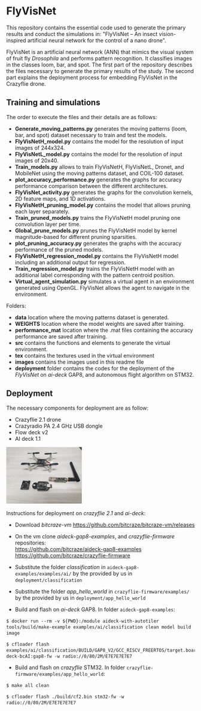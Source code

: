 # FlyVisNet
This repository contains the essential code used to generate the primary results and conduct the simulations in: "FlyVisNet – An insect vision-inspired artificial neural network for the control of a nano drone".

FlyVisNet is an artificial neural network (ANN) that mimics the visual system of fruit fly *Drosophila* and performs pattern recognition. It classifies images in the classes loom, bar, and spot.
The first part of the repository describes the files necessary to generate the primary results of the study. The second part explains the deployment process for embedding FlyVisNet in the Crazyflie drone.

## Training and simulations
The order to execute the files and their details are as follows:
- **Generate_moving_patterns.py** generates the moving patterns (loom, bar, and spot) dataset necessary to train and test the models.
- **FlyVisNetH_model.py** contains the model for the resolution of input images of 244x324.
- **FlyVisNetL_model.py** contains the model for the resolution of input images of 20x40.
- **Train_models.py** allows to train FlyVisNetH, FlyVisNetL, Dronet, and MobileNet using the moving patterns dataset, and COIL-100 dataset.
- **plot_accuracy_performance.py** generates the graphs for accuracy performance comparison between the different architectures.
- **FlyVisNet_activity.py** generates the graphs for the convolution kernels, 2D feature maps, and 1D activations.
- **FlyVisNetH_pruning_model.py** contains the model that allows pruning each layer separately.
- **Train_pruned_models.py** trains the FlyVisNetH model pruning one convolution layer per time.
- **Global_prune_models.py** prunes the FlyVisNetH model by kernel magnitude-based for different pruning sparsities.
- **plot_pruning_accuracy.py** generates the graphs with the accuracy performance of the pruned models.
- **FlyVisNetH_regression_model.py** contains the FlyVisNetH model including an additional output for regression.
- **Train_regression_model.py** trains the FlyVisNetH model with an additional label corresponding with the pattern centroid position.
- **Virtual_agent_simulation.py** simulates a virtual agent in an environment generated using OpenGL. FlyVisNet allows the agent to navigate in the environment.

Folders:
- **data** location where the moving patterns dataset is generated.
- **WEIGHTS** location where the model weights are saved after training.
- **performance_mat** location where the .mat files containing the accuracy performance are saved after training.
- **src** contains the functions and elements to generate the virtual environment.
- **tex** contains the textures used in the virtual environment
- **images** contains the images used in this readme file
- **deployment** folder contains the codes for the deployment of the *FlyVisNet* on *ai-deck* GAP8, and autonomous flight algorithm on STM32.


## Deployment
The necessary components for deployment are as follow:
- Crazyflie 2.1 drone
- Crazyradio PA 2.4 GHz USB dongle
- Flow deck v2
- AI deck 1.1

<img src="https://github.com/nisl-hyu/FlyVisNet/blob/main/images/necessary_components.jpg" width=40% height=40%>

Instructions for deployment on *crazyflie 2.1* and *ai-deck*:
- Download *bitcraze-vm* https://github.com/bitcraze/bitcraze-vm/releases
- On the vm clone *aideck-gap8-examples*, and *crazyflie-firmware* repositories: <br/>
https://github.com/bitcraze/aideck-gap8-examples <br/>
https://github.com/bitcraze/crazyflie-firmware
- Substitute the folder *classification* in `aideck-gap8-examples/examples/ai/` by the provided by us in `deployment/classification`
- Substitute the folder *app_hello_world* in `crazyflie-firmware/examples/` by the provided by us in `deployment/app_hello_world`

- Build and flash on *ai-deck* GAP8. In folder `aideck-gap8-examples`:
```
$ docker run --rm -v ${PWD}:/module aideck-with-autotiler tools/build/make-example examples/ai/classification clean model build image
```
```
$ cfloader flash examples/ai/classification/BUILD/GAP8_V2/GCC_RISCV_FREERTOS/target.board.devices.flash.img deck-bcAI:gap8-fw -w radio://0/80/2M/E7E7E7E7E7
```
- Build and flash on *crazyflie* STM32. In folder `crazyflie-firmware/examples/app_hello_world`:
```
$ make all clean
```
```
$ cfloader flash ./build/cf2.bin stm32-fw -w radio://0/80/2M/E7E7E7E7E7
```
